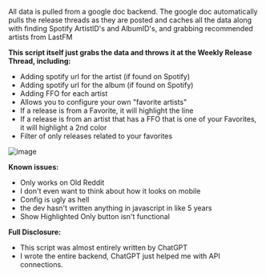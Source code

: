 All data is pulled from a google doc backend. The google doc automatically pulls the release threads as they are posted and caches all the data along with finding Spotify ArtistID's and AlbumID's, and grabbing recommended artists from LastFM

**This script itself just grabs the data and throws it at the Weekly Release Thread, including:**
- Adding spotify url for the artist (if found on Spotify)
- Adding spotify url for the album (if found on Spotify)
- Adding FFO for each artist
- Allows you to configure your own "favorite artists"
- If a release is from a Favorite, it will highlight the line
- If a release is from an artist that has a FFO that is one of your Favorites, it will highlight a 2nd color
- Filter of only releases related to your favorites

![image](https://github.com/user-attachments/assets/ddbaa391-0aeb-4757-b392-a3a3f3f92816)

**Known issues:**
- Only works on Old Reddit
- I don't even want to think about how it looks on mobile
- Config is ugly as hell
- the dev hasn't written anything in javascript in like 5 years
- Show Highlighted Only button isn't functional

**Full Disclosure:**
- This script was almost entirely written by ChatGPT
- I wrote the entire backend, ChatGPT just helped me with API connections.
